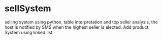 # sellSystem
selling system using python, table interpretation and top seller analysis, the host is notified by SMS when the highest seller is elected.
Add product System using linked list

